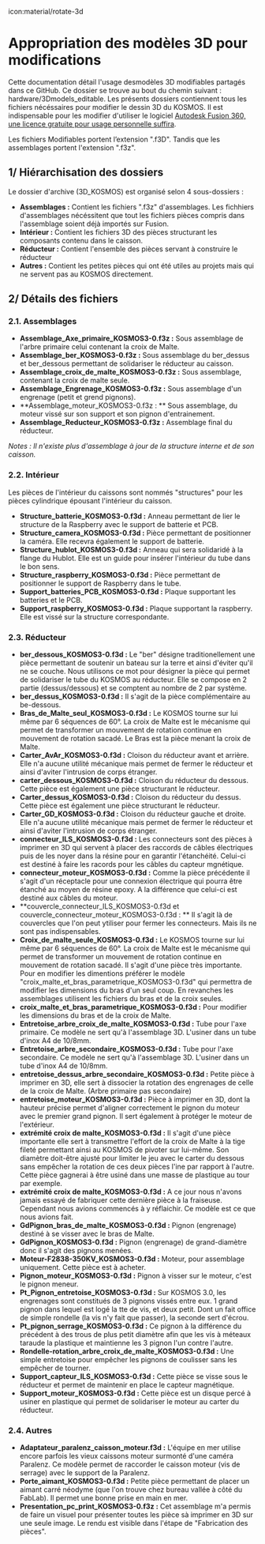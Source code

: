 icon:material/rotate-3d
# Appropriation des modèles 3D pour modifications

Cette documentation détail l'usage desmodèles 3D modifiables partagés dans ce GitHub. Ce dossier se trouve au bout du chemin suivant : hardware/3Dmodels_editable. 
Les présents dossiers contiennent tous les fichiers nécéssaires pour modifier le dessin 3D du KOSMOS. Il est indispensable pour les modifier d'utiliser le logiciel [Autodesk Fusion 360, une licence gratuite pour usage personnelle suffira](https://www.autodesk.fr/products/fusion-360/personal-form).

Les fichiers Modifiables portent l’extension ".f3D". Tandis que les assemblages portent l'extension ".f3z".


## 1/ Hiérarchisation des dossiers
Le dossier d'archive (3D_KOSMOS) est organisé selon 4 sous-dossiers :
 - **Assemblages :** Contient les fichiers ".f3z" d'assemblages. Les fichhiers d'assemblages nécéssitent que tout les fichiers pièces compris dans l'assemblage soient déjà importés sur Fusion. 
 - **Intérieur :** Contient les fichiers 3D des pièces structurant les composants contenu dans le caisson. 
 - **Réducteur :** Contient l'ensemble des pièces servant à construire le réducteur
 - **Autres :** Contient les petites pièces qui ont été utiles au projets mais qui ne servent pas au KOSMOS directement. 
 
 
## 2/ Détails des fichiers 

### 2.1. Assemblages
 - **Assemblage_Axe_primaire_KOSMOS3-0.f3z :** Sous assemblage de l'arbre primaire celui contenant la croix de Malte. 
 - **Assemblage_ber_KOSMOS3-0.f3z :** Sous assemblage du ber_dessus et ber_dessous permettant de solidariser le réducteur au caisson. 
 - **Assemblage_croix_de_malte_KOSMOS3-0.f3z :** Sous assemblage, contenant la croix de malte seule. 
 - **Assemblage_Engrenage_KOSMOS3-0.f3z :** Sous assemblage d'un engrenage (petit et grend pignons).
 - **Assemblage_moteur_KOSMOS3-0.f3z : ** Sous assemblage, du moteur vissé sur son support et son pignon d'entrainement. 
 - **Assemblage_Reducteur_KOSMOS3-0.f3z :** Assemblage final du réducteur. 

*Notes : Il n'existe plus d'assemblage à jour de la structure interne et de son caisson.*


### 2.2. Intérieur
Les pièces de l'intérieur du caissons sont nommés "structures" pour les pièces cylindrique épousant l'intérieur du caisson.

 - **Structure_batterie_KOSMOS3-0.f3d :** Anneau permettant de lier le structure de la Raspberry avec le  support de batterie et PCB. 
 - **Structure_camera_KOSMOS3-0.f3d :** Pièce permettant de positionner la caméra. Elle recevra également le support de batterie. 
 - **Structure_hublot_KOSMOS3-0.f3d :** Anneau qui sera solidaridé à la flange du Hublot. Elle est un guide pour insérer l'intérieur du tube dans le bon sens. 
 - **Structure_raspberry_KOSMOS3-0.f3d :**  Pièce permettant de positionner le support de Raspberry dans le tube. 
 - **Support_batteries_PCB_KOSMOS3-0.f3d :** Plaque supportant les batteries et le PCB.
 - **Support_raspberry_KOSMOS3-0.f3d :** Plaque supportant la raspberry. Elle est vissé sur la structure correspondante.



### 2.3. Réducteur

 - **ber_dessous_KOSMOS3-0.f3d :** Le "ber" désigne traditionellement une pièce permettant de soutenir un bateau sur la terre et ainsi d'éviter qu'il ne se couche. Nous utilisons ce mot pour désigner la pièce qui permet de solidariser le tube du KOSMOS au réducteur. Elle se compose en 2 partie (dessus/dessous) et se comptent au nombre de 2 par système. 
 - **ber_dessus_KOSMOS3-0.f3d :** Il s'agit de la pièce complémentaire au be-dessous. 
 - **Bras_de_Malte_seul_KOSMOS3-0.f3d :** Le KOSMOS tourne sur lui même par 6 séquences de 60°. La croix de Malte est le mécanisme qui permet de transformer un mouvement de rotation continue en mouvement de rotation sacadé. Le Bras est la pièce menant la croix de Malte. 
 - **Carter_AvAr_KOSMOS3-0.f3d :** Cloison du réducteur avant et arrière. Elle n'a aucune utilité mécanique mais permet de fermer le réducteur et ainsi d'aviter l'intrusion de corps étranger. 
 - **carter_dessous_KOSMOS3-0.f3d :** Cloison du réducteur du dessous. Cette pièce est également une pièce structurant le réducteur.
 - **Carter_dessus_KOSMOS3-0.f3d :** Cloison du réducteur du dessus. Cette pièce est également une pièce structurant le réducteur. 
 - **Carter_GD_KOSMOS3-0.f3d :** Cloison du réducteur gauche et droite. Elle n'a aucune utilité mécanique mais permet de fermer le réducteur et ainsi d'aviter l'intrusion de corps étranger. 
 - **connecteur_ILS_KOSMOS3-0.f3d :** Les connecteurs sont des pièces à imprimer en 3D qui servent à placer des raccords de câbles électriques puis de les noyer dans la résine pour en garantir l'étanchéité. Celui-ci est destiné à faire les racords pour les câbles du capteur mgnétique.
 - **connecteur_moteur_KOSMOS3-0.f3d :** Comme la pièce précédente il s'agit d'un réceptacle pour une connexion électrique qui pourra être étanché au moyen de résine epoxy. A la différence que celui-ci est destiné aux câbles du moteur. 
 - **couvercle_connecteur_ILS_KOSMOS3-0.f3d et couvercle_connecteur_moteur_KOSMOS3-0.f3d : ** Il s'agit là de couvercles que l'on peut ytiliser pour fermer les connecteurs. Mais ils ne sont pas indispensables. 
 - **Croix_de_malte_seule_KOSMOS3-0.f3d :** Le KOSMOS tourne sur lui même par 6 séquences de 60°. La croix de Malte est le mécanisme qui permet de transformer un mouvement de rotation continue en mouvement de rotation sacadé. Il s'agit d'une pièce très importante. Pour en modifier les dimentions préférer le modèle "croix_malte_et_bras_parametrique_KOSMOS3-0.f3d" qui permettra de modifier les dimensions du bras d'un seul coup. En revanches les assemblages utilisent les fichiers du bras et de la croix seules.
 - **croix_malte_et_bras_parametrique_KOSMOS3-0.f3d :** Pour modifier les dimensions du bras et de la croix de Malte. 
 - **Entretoise_arbre_croix_de_malte_KOSMOS3-0.f3d :** Tube pour l'axe primaire. Ce modèle ne sert qu'à l'assemblage 3D. L'usiner dans un tube d'inox A4 de 10/8mm.
 - **Entretoise_arbre_secondaire_KOSMOS3-0.f3d :** Tube pour l'axe secondaire. Ce modèle ne sert qu'à l'assemblage 3D. L'usiner dans un tube d'inox A4 de 10/8mm.
 - **entretoise_dessus_arbre_secondaire_KOSMOS3-0.f3d :** Petite pièce à imprimer en 3D, elle sert à dissocier la rotation des engrenages de celle de la croix de Malte. (Arbre primaire pas secondaire)
 - **entretoise_moteur_KOSMOS3-0.f3d :** Pièce à imprimer en 3D, dont la hauteur précise permet d'aligner correctement le pignon du moteur avec le premier grand pignon. Il sert également à protéger le moteur de l'extérieur. 
 - **extrémité croix de malte_KOSMOS3-0.f3d :** Il s'agit d'une pièce importante elle sert à transmettre l'effort de la croix de Malte à la tige fileté permettant ainsi au KOSMOS de pivoter sur lui-même. Son diamètre doit-être ajusté pour limiter le jeu avec le carter du dessous sans empêcher la rotation de ces deux pièces l'ine par rapport à l'autre. Cette pièce gagnerai à être usiné dans une masse de plastique au tour par exemple. 
 - **extrémité croix de malte_KOSMOS3-0.f3d :** A ce jour nous n'avons jamais essayé de fabriquer cette dernière pièce à la fraiseuse. Cependant nous avions commencés à y réflaichir. Ce modèle est ce que nous avions fait. 
 - **GdPignon_bras_de_malte_KOSMOS3-0.f3d :** Pignon (engrenage) destiné à se visser avec le bras de Malte. 
 - **GdPignon_KOSMOS3-0.f3d :** Pignon (engrenage) de grand-diamètre donc il s'agit des pignons menées. 
 - **Moteur-F2838-350KV_KOSMOS3-0.f3d :** Moteur, pour assemblage uniquement. Cette pièce est à acheter. 
 - **Pignon_moteur_KOSMOS3-0.f3d :** Pignon à visser sur le moteur, c'est le pignon meneur. 
 - **Pt_Pignon_entretoise_KOSMOS3-0.f3d :** Sur KOSMOS 3.0, les engrenages sont constitués de 3 pignons vissés entre eux. 1 grand pignon dans lequel est logé la tte de vis, et deux petit. Dont un fait office de simple rondelle (la vis n'y fait que passer), la seconde sert d'écrou. 
 - **Pt_pignon_serrage_KOSMOS3-0.f3d :** Ce pignon à la différence du précédent à des trous de plus petit diamètre afin que les vis à méteaux taraude la plastique et maintienne les 3 pignon l'un contre l'autre. 
 - **Rondelle-rotation_arbre_croix_de_malte_KOSMOS3-0.f3d :** Une simple entretoise pour empêcher les pignons de coulisser sans les empêcher de tourner. 
 - **Support_capteur_ILS_KOSMOS3-0.f3d :** Cette pièce se visse sous le réducteur et permet de maintenir en place le capteur magnétique. 
 - **Support_moteur_KOSMOS3-0.f3d :** Cette pièce est un disque percé à usiner en plastique qui permet de solidariser le moteur au carter du réducteur. 
 

### 2.4. Autres
 - **Adaptateur_paralenz_caisson_moteur.f3d :** L'équipe en mer utilise encore parfois les vieux caissons moteur surmonté d'une caméra Paralenz. Ce modèle permet de raccorder le caisson moteur (vis de serrage) avec le support de la Paralenz. 
 - **Porte_aimant_KOSMOS3-0.f3d :** Petite pièce permettant de placer un aimant carré néodyme (que l'on trouve chez bureau vallée à côté du FabLab). Il permet une bonne prise en main en mer. 
 - **Presentation_pc_print_KOSMOS3-0.f3z :** Cet assemblage m'a permis de faire un visuel pour présenter toutes les pièce sà imprimer en 3D sur une seule image. Le rendu est visible dans l'étape de "Fabrication des pièces". 
